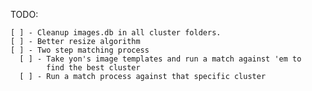 TODO:

    [ ] - Cleanup images.db in all cluster folders.  
    [ ] - Better resize algorithm  
    [ ] - Two step matching process  
      [ ] - Take yon's image templates and run a match against 'em to  
            find the best cluster  
      [ ] - Run a match process against that specific cluster  
